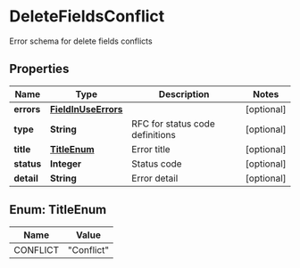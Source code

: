 

# DeleteFieldsConflict

Error schema for delete fields conflicts
## Properties

Name | Type | Description | Notes
------------ | ------------- | ------------- | -------------
**errors** | [**FieldInUseErrors**](FieldInUseErrors.md) |  |  [optional]
**type** | **String** | RFC for status code definitions |  [optional]
**title** | [**TitleEnum**](#TitleEnum) | Error title |  [optional]
**status** | **Integer** | Status code |  [optional]
**detail** | **String** | Error detail |  [optional]



## Enum: TitleEnum

Name | Value
---- | -----
CONFLICT | &quot;Conflict&quot;



